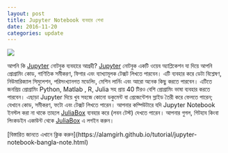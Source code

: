 ```yaml
---
layout: post
title: Jupyter Notebook ব্যবহার শেখা 
date: 2016-11-20
categories: update
---
```


<img src="http://jupyter.org/assets/jupyterpreview.png" class="fit image"> 

<p>আপনি কি <a href="http://jupyter.org/">Jupyter</a> নোটবুক ব্যবহারে আগ্রহী? <a href="http://jupyter.org/">Jupyter</a> নোটবুক একটি ওয়েব অ্যাপ্লিকেশন যা দিয়ে আপনি প্রোগ্রামিং কোড, গাণিতিক সমীকরণ, ফিগার এবং ব্যাখ্যামূলক টেক্সট লিখতে পারবেন। এটি ব্যবহার করে ডেটা বিশ্লেষণ, নিউমারিক্যাল সিমুলেশন, পরিসংখ্যানগত মডেলিং, মেশিন লার্নিং এবং আরো অনেক কিছু করতে পারবেন। এটিতে জনপ্রিয় প্রোগ্রামিং Python, Matlab , R, Julia সহ  প্রায়  40 টিরও বেশি প্রোগ্রামিং ভাষা  ব্যবহার করতে পারবেন। এছাড়া Jupyter দিয়ে খুব সহজে কোনো ডকুমেন্ট বা প্রেজেন্টেশন স্লাইড তৈরী করে ফেলতে পারেন;  যেখানে কোড, সমীকরণ, ফটো এবং টেক্সট লিখতে পারেন। আপনার কম্পিউটারে যদি Jupyter Notebook ইনস্টল করা না থাকে তাহলে <a href="https://juliabox.com/"> JuliaBox</a> ব্যবহার করে (লবন টেস্ট) দেখতে পারেন। আপনার গুগল, গিটহাব কিংবা লিংকডইন একাউন্ট থেকে <a href="https://juliabox.com/"> JuliaBox</a> এ লগইন করুন।</p>
[বিস্তারিত জানতে এখানে ক্লিক করুন](https://alamgirh.github.io/tutorial/jupyter-notebook-bangla-note.html)

